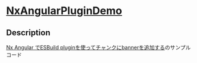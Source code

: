# [NxAngularPluginDemo](https://github.com/denwaya34/nx-angular-plugin-demo)

## Description

[Nx Angular でESBuild pluginを使ってチャンクにbannerを追加する](https://zenn.dev/denwaya/articles/angular-banner)のサンプルコード



